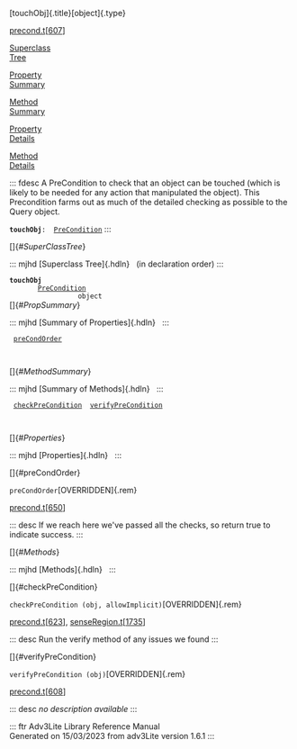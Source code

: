 [touchObj]{.title}[object]{.type}

[precond.t](../file/precond.t.html)\[[607](../source/precond.t.html#607)\]

[Superclass\
Tree](#_SuperClassTree_)

[Property\
Summary](#_PropSummary_)

[Method\
Summary](#_MethodSummary_)

[Property\
Details](#_Properties_)

[Method\
Details](#_Methods_)

::: fdesc
A PreCondition to check that an object can be touched (which is likely
to be needed for any action that manipulated the object). This
Precondition farms out as much of the detailed checking as possible to
the Query object.

**`touchObj`**` :   `[`PreCondition`](../object/PreCondition.html)
:::

[]{#_SuperClassTree_}

::: mjhd
[Superclass Tree]{.hdln}   (in declaration order)
:::

**`touchObj`**\
`         `[`PreCondition`](../object/PreCondition.html)\
`                 object`\
[]{#_PropSummary_}

::: mjhd
[Summary of Properties]{.hdln}  
:::

` `[`preCondOrder`](#preCondOrder)`  `

` `

[]{#_MethodSummary_}

::: mjhd
[Summary of Methods]{.hdln}  
:::

` `[`checkPreCondition`](#checkPreCondition)`  `[`verifyPreCondition`](#verifyPreCondition)`  `

` `

[]{#_Properties_}

::: mjhd
[Properties]{.hdln}  
:::

[]{#preCondOrder}

`preCondOrder`[OVERRIDDEN]{.rem}

[precond.t](../file/precond.t.html)\[[650](../source/precond.t.html#650)\]

::: desc
If we reach here we\'ve passed all the checks, so return true to
indicate success.
:::

[]{#_Methods_}

::: mjhd
[Methods]{.hdln}  
:::

[]{#checkPreCondition}

`checkPreCondition (obj, allowImplicit)`[OVERRIDDEN]{.rem}

[precond.t](../file/precond.t.html)\[[623](../source/precond.t.html#623)\],
[senseRegion.t](../file/senseRegion.t.html)\[[1735](../source/senseRegion.t.html#1735)\]

::: desc
Run the verify method of any issues we found
:::

[]{#verifyPreCondition}

`verifyPreCondition (obj)`[OVERRIDDEN]{.rem}

[precond.t](../file/precond.t.html)\[[608](../source/precond.t.html#608)\]

::: desc
*no description available*
:::

::: ftr
Adv3Lite Library Reference Manual\
Generated on 15/03/2023 from adv3Lite version 1.6.1
:::
